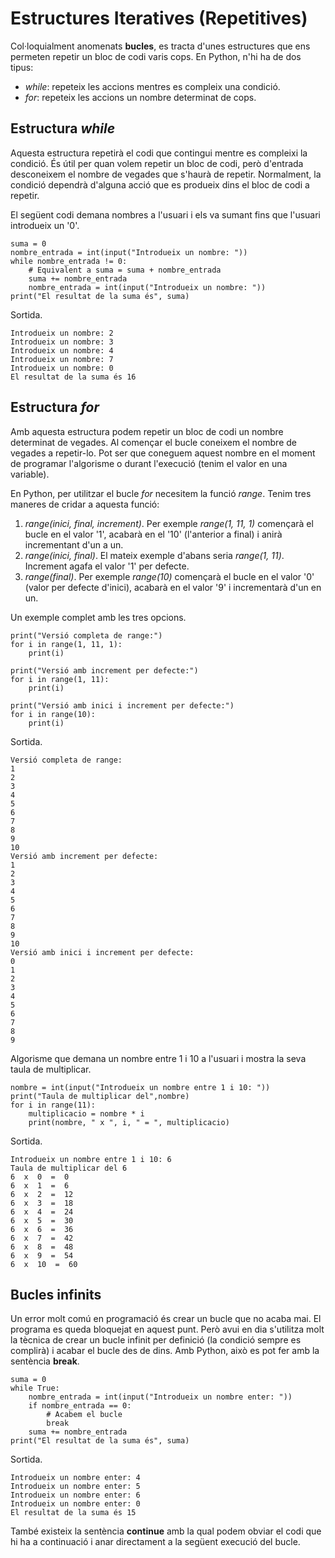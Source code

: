 # Estructures Iteratives (Repetitives)
Col·loquialment anomenats **bucles**, es tracta d'unes estructures que ens permeten repetir un bloc de codi varis cops. En Python, n'hi ha de dos tipus:
- *while*: repeteix les accions mentres es compleix una condició.
- *for*: repeteix les accions un nombre determinat de cops.

## Estructura *while*
Aquesta estructura repetirà el codi que contingui mentre es compleixi la condició. És útil per quan volem repetir un bloc de codi, però d'entrada desconeixem el nombre de vegades que s'haurà de repetir. Normalment, la condició dependrà d'alguna acció que es produeix dins el bloc de codi a repetir.

El següent codi demana nombres a l'usuari i els va sumant fins que l'usuari introdueix un '0'.
```
suma = 0
nombre_entrada = int(input("Introdueix un nombre: "))
while nombre_entrada != 0:
    # Equivalent a suma = suma + nombre_entrada
    suma += nombre_entrada
    nombre_entrada = int(input("Introdueix un nombre: "))
print("El resultat de la suma és", suma)
```
Sortida.
```
Introdueix un nombre: 2
Introdueix un nombre: 3
Introdueix un nombre: 4
Introdueix un nombre: 7
Introdueix un nombre: 0
El resultat de la suma és 16
```
## Estructura *for*
Amb aquesta estructura podem repetir un bloc de codi un nombre determinat de vegades. Al començar el bucle coneixem el nombre de vegades a repetir-lo. Pot ser que coneguem aquest nombre en el moment de programar l'algorisme o durant l'execució (tenim el valor en una variable).

En Python, per utilitzar el bucle *for* necesitem la funció *range*. Tenim tres maneres de cridar a aquesta funció:
1. *range(inici, final, increment)*. Per exemple *range(1, 11, 1)* començarà el bucle en el valor '1', acabarà en el '10' (l'anterior a final) i anirà incrementant d'un a un.
2. *range(inici, final)*. El mateix exemple d'abans seria *range(1, 11)*. Increment agafa el valor '1' per defecte.
3. *range(final)*. Per exemple *range(10)* començarà el bucle en el valor '0' (valor per defecte d'inici), acabarà en el valor '9' i incrementarà d'un en un.

Un exemple complet amb les tres opcions.
```
print("Versió completa de range:")
for i in range(1, 11, 1):
    print(i)

print("Versió amb increment per defecte:")
for i in range(1, 11):
    print(i)
    
print("Versió amb inici i increment per defecte:")
for i in range(10):
    print(i)
```
Sortida.
```
Versió completa de range:
1
2
3
4
5
6
7
8
9
10
Versió amb increment per defecte:
1
2
3
4
5
6
7
8
9
10
Versió amb inici i increment per defecte:
0
1
2
3
4
5
6
7
8
9
```
Algorisme que demana un nombre entre 1 i 10 a l'usuari i mostra la seva taula de multiplicar.
```
nombre = int(input("Introdueix un nombre entre 1 i 10: "))
print("Taula de multiplicar del",nombre)
for i in range(11):
    multiplicacio = nombre * i
    print(nombre, " x ", i, " = ", multiplicacio)
```
Sortida.
```
Introdueix un nombre entre 1 i 10: 6
Taula de multiplicar del 6
6  x  0  =  0
6  x  1  =  6
6  x  2  =  12
6  x  3  =  18
6  x  4  =  24
6  x  5  =  30
6  x  6  =  36
6  x  7  =  42
6  x  8  =  48
6  x  9  =  54
6  x  10  =  60
```
## Bucles infinits
Un error molt comú en programació és crear un bucle que no acaba mai. El programa es queda bloquejat en aquest punt. Però avui en dia s'utilitza molt la tècnica de crear un bucle infinit per definició (la condició sempre es complirà) i acabar el bucle des de dins. Amb Python, això es pot fer amb la sentència **break**.
```
suma = 0
while True:
    nombre_entrada = int(input("Introdueix un nombre enter: "))
    if nombre_entrada == 0:
        # Acabem el bucle
        break
    suma += nombre_entrada
print("El resultat de la suma és", suma)
```
Sortida.
```
Introdueix un nombre enter: 4
Introdueix un nombre enter: 5
Introdueix un nombre enter: 6
Introdueix un nombre enter: 0
El resultat de la suma és 15
```
També existeix la sentència **continue** amb la qual podem obviar el codi que hi ha a continuació i anar directament a la següent execució del bucle.





